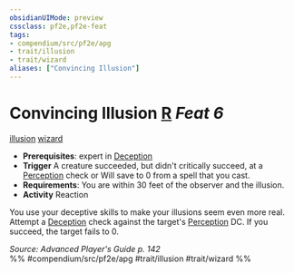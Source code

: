 ```yaml
---
obsidianUIMode: preview
cssclass: pf2e,pf2e-feat
tags:
- compendium/src/pf2e/apg
- trait/illusion
- trait/wizard
aliases: ["Convincing Illusion"]
---
```

# Convincing Illusion  [R](../../rules/core-rulebook/chapter-9-playing-the-game.md#Actions "Reaction") *Feat 6*  
[illusion](../../rules/traits/illusion.md)  [wizard](../../rules/traits/wizard.md)  

- **Prerequisites**: expert in [Deception](../skills.md#Deception)
- **Trigger** A creature succeeded, but didn't critically succeed, at a [Perception](../skills.md#Perception) check or Will save to 0 from a spell that you cast.
- **Requirements**: You are within 30 feet of the observer and the illusion.
- **Activity** Reaction

You use your deceptive skills to make your illusions seem even more real. Attempt a [Deception](../skills.md#Deception) check against the target's [Perception](../skills.md#Perception) DC. If you succeed, the target fails to 0.

*Source: Advanced Player's Guide p. 142*  
%% #compendium/src/pf2e/apg #trait/illusion #trait/wizard %%